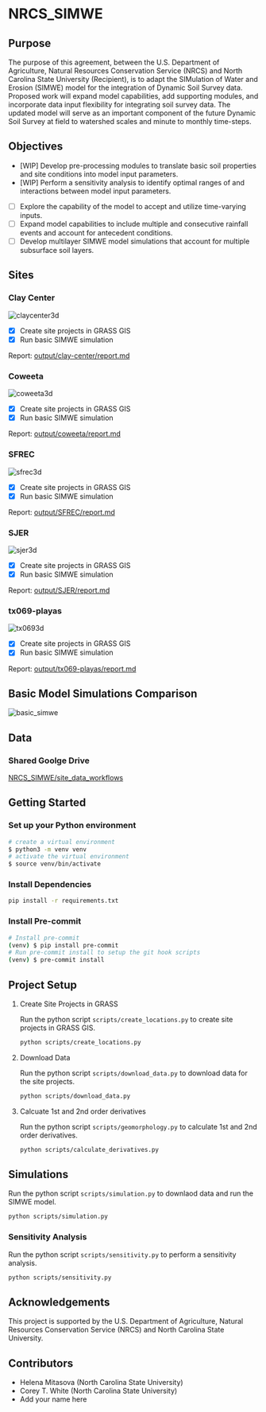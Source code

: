 # NRCS_SIMWE

## Purpose

The purpose of this agreement, between the U.S. Department of Agriculture, Natural Resources Conservation Service (NRCS) and North Carolina State University (Recipient), is to adapt the SIMulation of Water and Erosion (SIMWE) model for the integration of Dynamic Soil Survey data. Proposed work will expand model capabilities, add supporting modules, and incorporate data input flexibility for integrating soil survey data. The updated model will serve as an important component of the future Dynamic Soil Survey at field to watershed scales and minute to monthly time-steps.

## Objectives

- [WIP] Develop pre-processing modules to translate basic soil properties and site conditions into model input parameters.
- [WIP] Perform a sensitivity analysis to identify optimal ranges of and interactions between model input parameters.
- [ ] Explore the capability of the model to accept and utilize time-varying inputs.
- [ ] Expand model capabilities to include multiple and consecutive rainfall events and account for antecedent conditions.
- [ ] Develop multilayer SIMWE model simulations that account for multiple subsurface soil layers.

## Sites

### Clay Center

![claycenter3d](output/clay-center/elevation_3dmap.png)

- [x] Create site projects in GRASS GIS
- [x] Run basic SIMWE simulation

Report: [output/clay-center/report.md](output/clay-center/report.md)

### Coweeta

![coweeta3d](output/coweeta/elevation_3dmap.png)

- [X] Create site projects in GRASS GIS
- [x] Run basic SIMWE simulation

Report: [output/coweeta/report.md](output/coweeta/report.md)

### SFREC

![sfrec3d](output/SFREC/elevation_3dmap.png)

- [X] Create site projects in GRASS GIS
- [x] Run basic SIMWE simulation

Report: [output/SFREC/report.md](output/SFREC/report.md)

### SJER

![sjer3d](output/SJER/elevation_3dmap.png)

- [X] Create site projects in GRASS GIS
- [x] Run basic SIMWE simulation

Report: [output/SJER/report.md](output/SJER/report.md)

### tx069-playas

![tx0693d](output/tx069-playas/elevation_3dmap.png)

- [X] Create site projects in GRASS GIS
- [x] Run basic SIMWE simulation

Report: [output/tx069-playas/report.md](output/tx069-playas/report.md)

## Basic Model Simulations Comparison

![basic_simwe](notebooks/output/depth_fig.png)

## Data

### Shared Goolge Drive

[NRCS_SIMWE/site_data_workflows](https://drive.google.com/drive/folders/1VsauKpPnaPhKcRUykEgmGN7045xuhFu_?usp=drive_link)

## Getting Started

### Set up your Python environment

```bash
# create a virtual environment
$ python3 -m venv venv
# activate the virtual environment
$ source venv/bin/activate
```

### Install Dependencies

```bash
pip install -r requirements.txt
```

### Install Pre-commit

```bash
# Install pre-commit
(venv) $ pip install pre-commit
# Run pre-commit install to setup the git hook scripts
(venv) $ pre-commit install
```

## Project Setup

1. Create Site Projects in GRASS

    Run the python script `scripts/create_locations.py` to create site projects in GRASS GIS.

    ```bash
    python scripts/create_locations.py
    ```

2. Download Data

    Run the python script `scripts/download_data.py` to download data for the site projects.

    ```bash
    python scripts/download_data.py
    ```

3. Calcuate 1st and 2nd order derivatives

    Run the python script `scripts/geomorphology.py` to calculate 1st and 2nd order derivatives.

    ```bash
    python scripts/calculate_derivatives.py
    ```

## Simulations

Run the python script `scripts/simulation.py` to downlaod data and run the SIMWE model.

```bash
python scripts/simulation.py
```

### Sensitivity Analysis

Run the python script `scripts/sensitivity.py` to perform a sensitivity analysis.

```bash
python scripts/sensitivity.py
```

## Acknowledgements

This project is supported by the U.S. Department of Agriculture, Natural Resources Conservation Service (NRCS) and North Carolina State University.

## Contributors

- Helena Mitasova (North Carolina State University)
- Corey T. White (North Carolina State University)
- Add your name here
